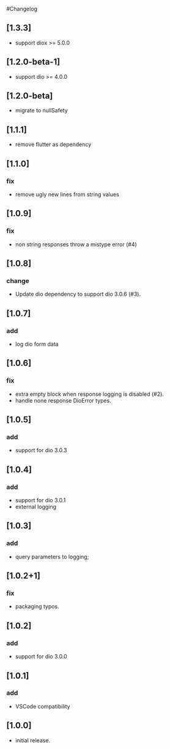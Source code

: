 #Changelog

## [1.3.3]

- support diox >= 5.0.0

## [1.2.0-beta-1]

- support dio >= 4.0.0

## [1.2.0-beta]

- migrate to nullSafety

## [1.1.1]

- remove flutter as dependency

## [1.1.0]

### fix

- remove ugly new lines from string values

## [1.0.9]

### fix

- non string responses throw a mistype error (#4)

## [1.0.8]

### change

- Update dio dependency to support dio 3.0.6 (#3).

## [1.0.7]

### add

- log dio form data

## [1.0.6]

### fix

- extra empty block when response logging is disabled (#2).
- handle none response DioError types.

## [1.0.5]

### add

- support for dio 3.0.3

## [1.0.4]

### add

- support for dio 3.0.1
- external logging

## [1.0.3]

### add

- query parameters to logging;

## [1.0.2+1]

### fix

- packaging typos.

## [1.0.2]

### add

- support for dio 3.0.0

## [1.0.1]

### add

- VSCode compatibility

## [1.0.0]

- initial release.
